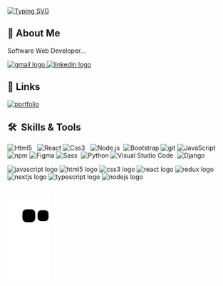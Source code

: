 
<a href="https://git.io/typing-svg"><img src="https://readme-typing-svg.herokuapp.com?font=solid&size=25&duration=1000&pause=3000&color=4E6697&center=true&vCenter=true&width=437&lines=Welcome+%3A);I'm +Software+Developer*;@+IEAtd®+©+%3C%3F%3E" alt="Typing SVG" /></a>

## 🚀 About Me
Software Web Developer...

<div align="cebter">
    <a href="mailto:Aelzyat9900@gmail.com
" target="_blank">
    <img src="https://img.shields.io/static/v1?message=Gmail&logo=gmail&label=&color=D14836&logoColor=white&labelColor=&style=for-the-badge" height="35" alt="gmail logo"  />
  </a>
  <a href="https://www.linkedin.com/in/ahmed-2023z " target="_blank">
    <img src="https://img.shields.io/static/v1?message=LinkedIn&logo=linkedin&label=&color=0077B5&logoColor=white&labelColor=&style=for-the-badge" height="35" alt="linkedin logo"  />
  </a>
</div>

## 🔗 Links

[![portfolio](https://img.shields.io/badge/my_portfolio-000?style=for-the-badge&logo=ko-fi&logoColor=white)](https://linktr.ee/ahmedhani_0)


## 🛠 &nbsp;Skills & Tools 
<img alt="Html5" src="https://img.shields.io/badge/-Html5-FF2D20?style=flat-square&logo=Html5&logoColor=white" /> &nbsp;
<img alt="React" src="https://img.shields.io/badge/-React-45b8d8?style=flat-square&logo=react&logoColor=white" />
<img alt="Css3" src="https://img.shields.io/badge/-Css3-FF2D20?style=flat-square&logo=Css3&logoColor=white" /> &nbsp;
![Node.js](https://img.shields.io/badge/-Node.js-05122A?style=flat&logo=node.js&logoColor=339933)&nbsp;
<img alt="Bootstrap" src="https://img.shields.io/badge/-Bootstrap-7952B3?style=flat-square&logo=Bootstrap&logoColor=white" />
<img alt="git" src="https://img.shields.io/badge/-Git-F05032?style=flat-square&logo=git&logoColor=white" />
<img alt="JavaScript" src="https://img.shields.io/badge/-JavaScript-FF2D20?style=flat-square&logo=javascript&logoColor=white" />&nbsp;
<img alt="npm" src="https://img.shields.io/badge/-NPM-CB3837?style=flat-square&logo=npm&logoColor=white" />
<img alt="Figma" src="https://img.shields.io/badge/-Figma-764ABC?style=flat-square&logo=figma&logoColor=white" />
![Sass](https://img.shields.io/badge/-Sass-05122A?style=flat&logo=sass)&nbsp;
<img alt="Python" src="https://img.shields.io/badge/-python-000000?style=flat-square&logo=python&logoColor=white" />
![Visual Studio Code](https://img.shields.io/badge/-Visual%20Studio%20Code-05122A?style=flat&logo=visual-studio-code&logoColor=007ACC)&nbsp;
![Django](https://img.shields.io/badge/-Django-05122A?style=flat&logoDjango)&nbsp;

<div align="left">
  <img src="https://cdn.jsdelivr.net/gh/devicons/devicon/icons/javascript/javascript-original.svg" height="30" width="42" alt="javascript logo"  />
  <img src="https://cdn.jsdelivr.net/gh/devicons/devicon/icons/html5/html5-original.svg" height="30" width="42" alt="html5 logo"  />
  <img src="https://cdn.jsdelivr.net/gh/devicons/devicon/icons/css3/css3-original.svg" height="30" width="42" alt="css3 logo"  />
  <img src="https://cdn.jsdelivr.net/gh/devicons/devicon/icons/react/react-original.svg" height="30" width="42" alt="react logo"  />
  <img src="https://cdn.jsdelivr.net/gh/devicons/devicon/icons/redux/redux-original.svg" height="40" width="52" alt="redux logo"  />
  <img src="https://media.graphassets.com/VKHHNvEETYqZRkqgjybc" height="40" width="40" alt="nextjs logo"  />
  <img src="https://cdn.jsdelivr.net/gh/devicons/devicon/icons/typescript/typescript-plain.svg" height="30" width="42" alt="typescript logo"  />
  <img src="https://cdn.jsdelivr.net/gh/devicons/devicon/icons/nodejs/nodejs-original.svg" height="30" width="42" alt="nodejs logo"  />
</div>&nbsp;


![Snake animation](https://github.com/slick-codes/slick-codes/blob/output/github-contribution-grid-snake.svg)
